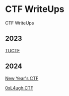 # CTF WriteUps

CTF WriteUps

## 2023

[TUCTF](2023/TUCTF/README.md)

## 2024

[New Year's CTF](2024/New_Year's_CTF/README.md)

[0xL4ugh CTF](2024/0xL4ugh_CTF/README.md)